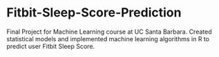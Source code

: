 # Fitbit-Sleep-Score-Prediction
Final Project for Machine Learning course at UC Santa Barbara. Created statistical models and implemented machine learning algorithms in R to predict user Fitbit Sleep Score. 
